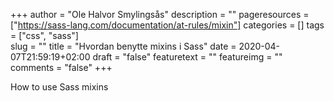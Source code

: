 +++
author = "Ole Halvor Smylingsås"
description = ""
pageresources = ["https://sass-lang.com/documentation/at-rules/mixin"]
categories = []
tags = ["css", "sass"]     
slug = ""
title = "Hvordan benytte  mixins i Sass"
date = 2020-04-07T21:59:19+02:00
draft = "false"
featuretext = ""
featureimg = ""
comments = "false"
+++

How to use Sass mixins
<!--more-->